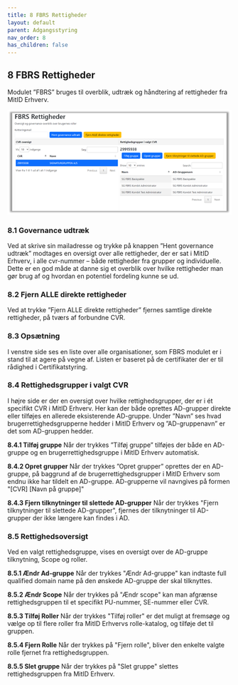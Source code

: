 ```yaml
---
title: 8 FBRS Rettigheder
layout: default
parent: Adgangsstyring
nav_order: 8
has_children: false
---
```


## 8 FBRS Rettigheder

Modulet ”FBRS” bruges til overblik, udtræk og håndtering af rettigheder fra MitID Erhverv.

![FBRS - Overblik](Billedmateriale\FBRSOverblik.png)

### 8.1 Governance udtræk

Ved at skrive sin mailadresse og trykke på knappen ”Hent governance udtræk” modtages en oversigt over
alle rettigheder, der er sat i MitID Erhverv, i alle cvr-nummer – både rettigheder fra grupper og individuelle.
Dette er en god måde at danne sig et overblik over hvilke rettigheder man gør brug af og hvordan en potentiel
fordeling kunne se ud.

### 8.2 Fjern ALLE direkte rettigheder

Ved at trykke ”Fjern ALLE direkte rettigheder” fjernes samtlige direkte rettigheder, på tværs af forbundne CVR.

### 8.3 Opsætning

I venstre side ses en liste over alle organisationer, som FBRS modulet er i stand til at agere på vegne af. Listen er baseret på de certifikater der er til rådighed i Certifikatstyring.

### 8.4 Rettighedsgrupper i valgt CVR

I højre side er der en oversigt over hvilke rettighedsgrupper, der er i ét specifikt CVR i MitID Erhverv.
Her kan der både oprettes AD-grupper direkte eller tilføjes en allerede eksisterende AD-gruppe.
Under ”Navn” ses hvad brugerrettighedsgrupperne hedder i MitID Erhverv og ”AD-gruppenavn” er det som
AD-gruppen hedder.

**8.4.1 Tilføj gruppe**
Når der trykkes ”Tilføj gruppe” tilføjes der både en AD-gruppe og en brugerrettighedsgruppe i MitID Erhverv automatisk.

**8.4.2 Opret grupper**
Når der trykkes ”Opret grupper” oprettes der en AD-gruppe, på baggrund af de brugerrettighedsgrupper i
MitID Erhverv som endnu ikke har tildelt en AD-gruppe. AD-grupperne vil navngives på formen "[CVR] [Navn på gruppe]"

**8.4.3 Fjern tilknytninger til slettede AD-grupper**
Når der trykkes "Fjern tilknytninger til slettede AD-grupper", fjernes der tilknytninger til AD-grupper der ikke længere kan findes i AD. 

### 8.5 Rettighedsoversigt
Ved en valgt rettighedsgruppe, vises en oversigt over de AD-gruppe tilknytning, Scope og roller.

**8.5.1 Ændr Ad-gruppe**
Når der trykkes "Ændr Ad-gruppe" kan indtaste full qualified domain name på den ønskede AD-gruppe der skal tilknyttes.

**8.5.2 Ændr Scope**
Når der trykkes på "Ændr scope" kan man afgrænse rettighedsgruppen til et specifikt PU-nummer, SE-nummer eller CVR. 

**8.5.3 Tilføj Roller**
Når der trykkes "Tilføj roller" er det muligt at fremsøge og vælge op til flere roller fra MitID Erhvervs rolle-katalog, og tilføje det til gruppen.

**8.5.4 Fjern Rolle**
Når der trykkes på "Fjern rolle", bliver den enkelte valgte rolle fjernet fra rettighedsgruppen. 

**8.5.5 Slet gruppe**
Når der trykkes på "Slet gruppe" slettes rettighedsgruppen fra MitID Erhverv. 